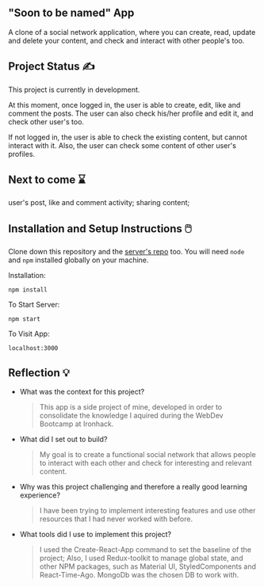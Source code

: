 ## "Soon to be named" App


A clone of a social network application, where you can create, read, update and delete your content, and check and interact with other people's too. 


## Project Status :writing_hand:

This project is currently in development. 

At this moment, once logged in, the user is able to create, edit, like and comment the posts. The user can also check his/her profile and edit it, and check other user's too. 

If not logged in, the user is able to check the existing content, but cannot interact with it. Also, the user can check some content of other user's profiles. 


## Next to come :hourglass:
user's post, like and comment activity; sharing content;


## Installation and Setup Instructions :computer_mouse:

Clone down this repository and the [server's repo](https://github.com/miloliveira/server) too. You will need `node` and `npm` installed globally on your machine.  

Installation:

`npm install`  

To Start Server:

`npm start`  

To Visit App:

`localhost:3000`  

## Reflection :bulb:
  - What was the context for this project? 
    > This app is a side project of mine, developed in order to consolidate the knowledge I aquired during the WebDev Bootcamp at Ironhack.
  - What did I set out to build? 
    > My goal is to create a functional social network that allows people to interact with each other and check for interesting and relevant content. 
  - Why was this project challenging and therefore a really good learning experience?
    > I have been trying to implement interesting features and use other resources that I had never worked with before. 
  - What tools did I use to implement this project? 
    >I used the Create-React-App command to set the baseline of the project; Also, I used Redux-toolkit to manage global state, and other NPM packages, such as Material UI, StyledComponents and React-Time-Ago. MongoDb was the chosen DB to work with.
